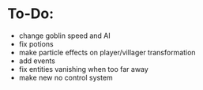 # To-Do:
- change goblin speed and AI
- fix potions
- make particle effects on player/villager transformation
- add events
- fix entities vanishing when too far away
- make new no control system